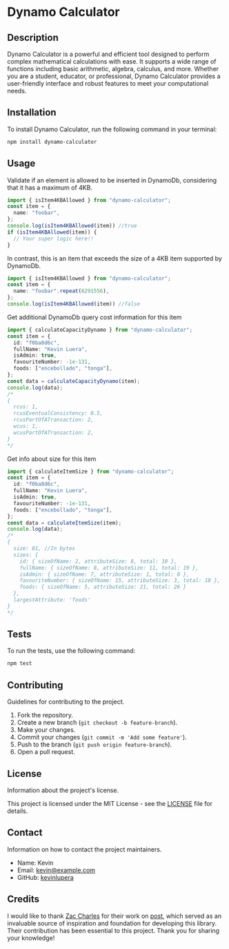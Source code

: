 # Dynamo Calculator

## Description

Dynamo Calculator is a powerful and efficient tool designed to perform complex mathematical calculations with ease. It supports a wide range of functions including basic arithmetic, algebra, calculus, and more. Whether you are a student, educator, or professional, Dynamo Calculator provides a user-friendly interface and robust features to meet your computational needs.

## Installation

To install Dynamo Calculator, run the following command in your terminal:

```bash
npm install dynamo-calculator
```

## Usage

Validate if an element is allowed to be inserted in DynamoDb, considering that it has a maximum of 4KB.

```typescript
import { isItem4KBAllowed } from "dynamo-calculator";
const item = {
  name: "foobar",
};
console.log(isItem4KBAllowed(item)) //true
if (isItem4KBAllowed(item)) {
  // Your super logic here!!
}
```

In contrast, this is an item that exceeds the size of a 4KB item supported by DynamoDb.

```typescript
import { isItem4KBAllowed } from "dynamo-calculator";
const item = {
  name: "foobar".repeat(6291556),
};
console.log(isItem4KBAllowed(item)) //false
```

Get additional DynamoDb query cost information for this item

```typescript
import { calculateCapacityDynamo } from "dynamo-calculator";
const item = {
  id: "f0ba8d6c",
  fullName: "Kevin Luera",
  isAdmin: true,
  favouriteNumber: -1e-131,
  foods: ["encebollado", "tonga"],
};
const data = calculateCapacityDynamo(item);
console.log(data);
/*
{
  rcus: 1, 
  rcusEventualConsistency: 0.5,
  rcusPartOfATransaction: 2,
  wcus: 1,
  wcusPartOfATransaction: 2,
}
*/
```

Get info about size for this item

```typescript
import { calculateItemSize } from "dynamo-calculator";
const item = {
  id: "f0ba8d6c",
  fullName: "Kevin Luera",
  isAdmin: true,
  favouriteNumber: -1e-131,
  foods: ["encebollado", "tonga"],
};
const data = calculateItemSize(item);
console.log(data);
/*
{
  size: 81, //In bytes
  sizes: {
    id: { sizeOfName: 2, attributeSize: 8, total: 10 },
    fullName: { sizeOfName: 8, attributeSize: 11, total: 19 },
    isAdmin: { sizeOfName: 7, attributeSize: 1, total: 8 },
    favouriteNumber: { sizeOfName: 15, attributeSize: 3, total: 18 },
    foods: { sizeOfName: 5, attributeSize: 21, total: 26 }
  },
  largestAttribute: 'foods'
}
*/
```

## Tests

To run the tests, use the following command:

```bash
npm test
```

## Contributing

Guidelines for contributing to the project.

1. Fork the repository.
2. Create a new branch (`git checkout -b feature-branch`).
3. Make your changes.
4. Commit your changes (`git commit -m 'Add some feature'`).
5. Push to the branch (`git push origin feature-branch`).
6. Open a pull request.

## License

Information about the project's license.

This project is licensed under the MIT License - see the [LICENSE](LICENSE) file for details.

## Contact

Information on how to contact the project maintainers.

- Name: Kevin
- Email: kevin@example.com
- GitHub: [kevinlupera](https://github.com/kevinlupera)

## Credits

I would like to thank [Zac Charles](https://zaccharles.medium.com/) for their work on [post](https://zaccharles.medium.com/calculating-a-dynamodb-items-size-and-consumed-capacity-d1728942eb7c), which served as an invaluable source of inspiration and foundation for developing this library. Their contribution has been essential to this project. Thank you for sharing your knowledge!
